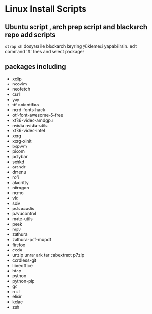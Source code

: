 # Linux Install Scripts
## Ubuntu script , arch prep script and blackarch repo add scripts 
<code>strap.sh</code>  dosyası ile blackarch keyring yüklemesi yapabilirsin.
edit command '#' lines and select packages
## packages including
* xclip               
* neovim
* neofetch            
* curl
* yay                 
* ttf-scientifica
* nerd-fonts-hack     
* otf-font-awesome-5-free
* xf86-video-amdgpu   
* nvidia nvidia-utils
* xf86-video-intel    
* xorg
* xorg-xinit          
* bspwm
* picom               
* polybar
* sxhkd               
* arandr
* dmenu               
* rofi
* alacritty           
* nitrogen
* nemo                
* vlc
* sxiv                
* pulseaudio
* pavucontrol         
* mate-utils
* peek                
* mpv
* zathura             
* zathura-pdf-mupdf
* firefox             
* code
* unzip unrar ark tar cabextract p7zip
* cordless-git        
* libreoffice
* htop                
* python
* python-pip          
* go
* rust                
* elixir
* kclac               
* zsh 
